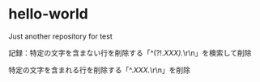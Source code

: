 # hello-world
Just another repository for test

記録：特定の文字を含まない行を削除する「^(?!.*XXX).*\r\n」を検索して削除

特定の文字を含まれる行を削除する「^.*XXX.*\r\n」を削除
